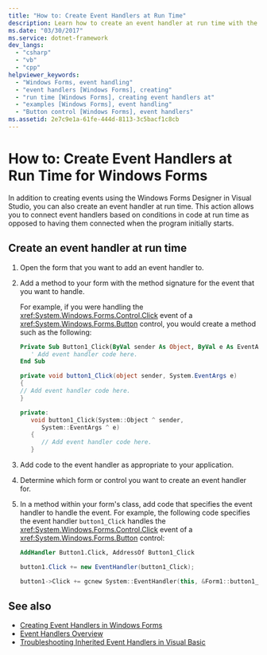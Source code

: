 ```yaml
---
title: "How to: Create Event Handlers at Run Time"
description: Learn how to create an event handler at run time with the Windows Forms Designer in Visual Studio. This action allows you to connect event handlers at run time.
ms.date: "03/30/2017"
ms.service: dotnet-framework
dev_langs:
  - "csharp"
  - "vb"
  - "cpp"
helpviewer_keywords:
  - "Windows Forms, event handling"
  - "event handlers [Windows Forms], creating"
  - "run time [Windows Forms], creating event handlers at"
  - "examples [Windows Forms], event handling"
  - "Button control [Windows Forms], event handlers"
ms.assetid: 2e7c9e1a-61fe-444d-8113-3c5bacf1c8cb
---
```

# How to: Create Event Handlers at Run Time for Windows Forms

In addition to creating events using the Windows Forms Designer in Visual Studio, you can also create an event handler at run time. This action allows you to connect event handlers based on conditions in code at run time as opposed to having them connected when the program initially starts.

## Create an event handler at run time

1. Open the form that you want to add an event handler to.

2. Add a method to your form with the method signature for the event that you want to handle.

     For example, if you were handling the <xref:System.Windows.Forms.Control.Click> event of a <xref:System.Windows.Forms.Button> control, you would create a method such as the following:

    ```vb
    Private Sub Button1_Click(ByVal sender As Object, ByVal e As EventArgs)
       ' Add event handler code here.
    End Sub
    ```

    ```csharp
    private void button1_Click(object sender, System.EventArgs e)
    {
    // Add event handler code here.
    }
    ```

    ```cpp
    private:
       void button1_Click(System::Object ^ sender,
          System::EventArgs ^ e)
       {
          // Add event handler code here.
       }
    ```

3. Add code to the event handler as appropriate to your application.

4. Determine which form or control you want to create an event handler for.

5. In a method within your form's class, add code that specifies the event handler to handle the event. For example, the following code specifies the event handler `button1_Click` handles the <xref:System.Windows.Forms.Control.Click> event of a <xref:System.Windows.Forms.Button> control:

    ```vb
    AddHandler Button1.Click, AddressOf Button1_Click
    ```

    ```csharp
    button1.Click += new EventHandler(button1_Click);
    ```

    ```cpp
    button1->Click += gcnew System::EventHandler(this, &Form1::button1_Click);
    ```

## See also

- [Creating Event Handlers in Windows Forms](creating-event-handlers-in-windows-forms.md)
- [Event Handlers Overview](event-handlers-overview-windows-forms.md)
- [Troubleshooting Inherited Event Handlers in Visual Basic](/dotnet/visual-basic/programming-guide/language-features/events/troubleshooting-inherited-event-handlers)
